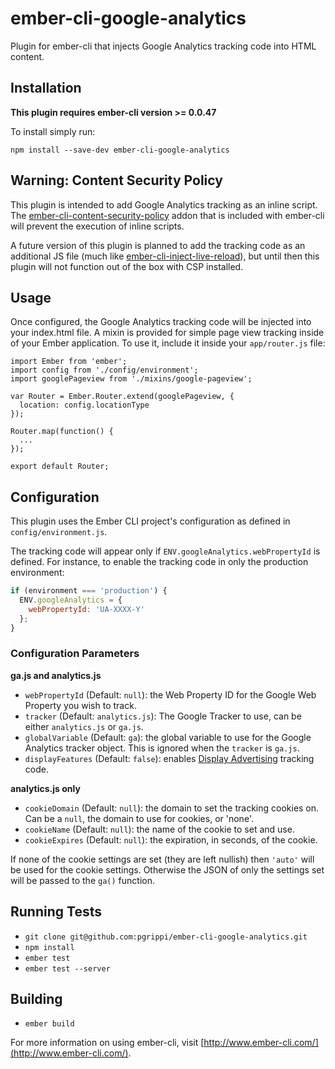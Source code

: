 # ember-cli-google-analytics

Plugin for ember-cli that injects Google Analytics tracking code into HTML content.

## Installation

**This plugin requires ember-cli version >= 0.0.47**

To install simply run:

```
npm install --save-dev ember-cli-google-analytics
```

## Warning: Content Security Policy

This plugin is intended to add Google Analytics tracking as an inline script. The [ember-cli-content-security-policy](https://github.com/rwjblue/ember-cli-content-security-policy) addon that is included with ember-cli will prevent the execution of inline scripts.

A future version of this plugin is planned to add the tracking code as an additional JS file (much like [ember-cli-inject-live-reload](https://github.com/rwjblue/ember-cli-inject-live-reload)), but until then this plugin will not function out of the box with CSP installed.

## Usage

Once configured, the Google Analytics tracking code will be injected into your index.html file. A mixin is provided for simple page view tracking inside of your Ember application. To use it, include it inside your `app/router.js` file:

```
import Ember from 'ember';
import config from './config/environment';
import googlePageview from './mixins/google-pageview';

var Router = Ember.Router.extend(googlePageview, {
  location: config.locationType
});

Router.map(function() {
  ...
});

export default Router;
```

## Configuration

This plugin uses the Ember CLI project's configuration as defined in `config/environment.js`.

The tracking code will appear only if `ENV.googleAnalytics.webPropertyId` is defined. For instance, to enable the tracking code in only the production environment:

```javascript
if (environment === 'production') {
  ENV.googleAnalytics = {
    webPropertyId: 'UA-XXXX-Y'
  };
}
```

### Configuration Parameters

**ga.js and analytics.js**

* `webPropertyId` (Default: `null`): the Web Property ID for the Google Web Property you wish to track.
* `tracker` (Default: `analytics.js`): The Google Tracker to use, can be either `analytics.js` or `ga.js`.
* `globalVariable` (Default: `ga`): the global variable to use for the Google Analytics tracker object. This is ignored when the `tracker` is `ga.js`.
* `displayFeatures` (Default: `false`): enables [Display Advertising](https://support.google.com/analytics/answer/3450482) tracking code.

**analytics.js only**

* `cookieDomain` (Default: `null`): the domain to set the tracking cookies on. Can be a `null`, the domain to use for cookies, or 'none'.
* `cookieName` (Default: `null`): the name of the cookie to set and use.
* `cookieExpires` (Default: `null`): the expiration, in seconds, of the cookie.

If none of the cookie settings are set (they are left nullish) then `'auto'` will be used for the cookie settings. Otherwise the JSON of only the settings set will be passed to the `ga()` function.

## Running Tests

* `git clone git@github.com:pgrippi/ember-cli-google-analytics.git`
* `npm install`
* `ember test`
* `ember test --server`

## Building

* `ember build`

For more information on using ember-cli, visit [http://www.ember-cli.com/](http://www.ember-cli.com/).

